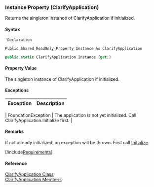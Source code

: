 ﻿### Instance Property (ClarifyApplication)

Returns the singleton instance of ClarifyApplication if initialized.

#### Syntax

```vbnet
'Declaration

Public Shared ReadOnly Property Instance As ClarifyApplication
```

```csharp
public static ClarifyApplication Instance {get;}
```

#### Property Value

The singleton instance of ClarifyApplication if initialized.

#### Exceptions

| Exception | Description |
| --- | --- |
|
 FoundationException | The application is not yet initialized. Call ClarifyApplication.Initialize first. |

#### Remarks

If not already initialized, an exception will be thrown. First call [Initialize](fcSDK~FChoice.Foundation.Clarify.ClarifyApplication~Initialize.md).

[!include[Requirements](../partials/requirements.md)]

#### Reference

[ClarifyApplication Class](fcSDK~FChoice.Foundation.Clarify.ClarifyApplication.md)  
[ClarifyApplication Members](fcSDK~FChoice.Foundation.Clarify.ClarifyApplication_members.md)